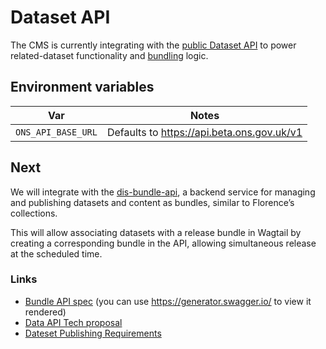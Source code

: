 # Dataset API

The CMS is currently integrating with the [public Dataset API](https://developer.ons.gov.uk/dataset/) to power related-dataset functionality and [bundling](../custom-features/bundles.md)
logic.

## Environment variables

| Var                | Notes                                      |
| ------------------ | ------------------------------------------ |
| `ONS_API_BASE_URL` | Defaults to https://api.beta.ons.gov.uk/v1 |

## Next

We will integrate with the [dis-bundle-api](https://github.com/ONSdigital/dis-bundle-api/), a backend service for
managing and publishing datasets and content as bundles, similar to Florence’s collections.

This will allow associating datasets with a release bundle in Wagtail by creating a corresponding bundle in the API, allowing
simultaneous release at the scheduled time.

### Links

- [Bundle API spec](https://github.com/ONSdigital/dis-bundle-api/blob/develop/swagger.yaml) (you can use https://generator.swagger.io/ to view it rendered)
- [Data API Tech proposal](https://officefornationalstatistics.atlassian.net/wiki/spaces/DIS/pages/60786954/Bundles+Data+API+-+Technical+Executive+Proposal)
- [Dateset Publishing Requirements](https://officefornationalstatistics.atlassian.net/wiki/spaces/DIGPUB/pages/52396856/Dataset+Publishing+Requirements)
